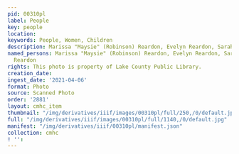 ```yaml
---
pid: 00310pl
label: People
key: people
location: 
keywords: People, Women, Children
description: Marissa "Maysie" (Robinson) Reardon, Evelyn Reardon, Sarah Lenorah Reardon
named_persons: Marissa "Maysie" (Robinson) Reardon, Evelyn Reardon, Sarah Lenorah
  Reardon
rights: This photo is property of Lake County Public Library.
creation_date: 
ingest_date: '2021-04-06'
format: Photo
source: Scanned Photo
order: '2881'
layout: cmhc_item
thumbnail: "/img/derivatives/iiif/images/00310pl/full/250,/0/default.jpg"
full: "/img/derivatives/iiif/images/00310pl/full/1140,/0/default.jpg"
manifest: "/img/derivatives/iiif/00310pl/manifest.json"
collection: cmhc
! '': 
---
```

